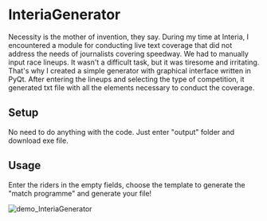 # InteriaGenerator

Necessity is the mother of invention, they say. During my time at Interia, I encountered a module for conducting live text coverage that did not address the needs of journalists covering speedway. We had to manually input race lineups. It wasn't a difficult task, but it was tiresome and irritating. That's why I created a simple generator with graphical interface written in PyQt. After entering the lineups and selecting the type of competition, it generated txt file with all the elements necessary to conduct the coverage.

## Setup

No need to do anything with the code. Just enter "output" folder and download exe file.

## Usage

Enter the riders in the empty fields, choose the template to generate the "match programme" and generate your file!

![demo_InteriaGenerator](https://github.com/kwakie13/InteriaGenerator/assets/75010605/fb80450a-35ab-4695-b3db-403606c3db98)
